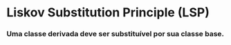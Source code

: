 # Liskov Substitution Principle (LSP)

<h3><b>Uma classe derivada deve ser substituível por sua classe base.</b></h3>